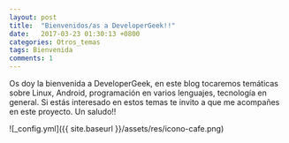 ```yaml
---
layout: post
title:  "Bienvenidos/as a DeveloperGeek!!"
date:   2017-03-23 01:30:13 +0800
categories: Otros_temas
tags: Bienvenida
comments: 1
---
```

Os doy la bienvenida a DeveloperGeek, en este blog tocaremos temáticas
sobre Linux, Android, programación en varios lenguajes, tecnología en general.
Si estás interesado en estos temas te invito a que me acompañes en este proyecto.
Un saludo!!

![_config.yml]({{ site.baseurl }}/assets/res/icono-cafe.png)
